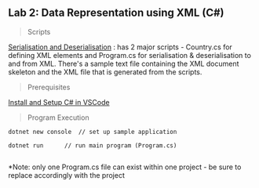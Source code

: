 ## Lab 2: Data Representation using XML (C#)

> Scripts

[Serialisation and Deserialisation](https://github.com/AllanVikiru/DistributedObjectsWebServices/tree/xml/Serialisation%20And%20Deserialisation) : has 2 major scripts - Country.cs for defining XML elements and Program.cs for serialisation & deserialisation to and from XML. There's a sample text file containing the XML document skeleton and the XML file that is generated from the scripts.
  
  
> Prerequisites

[Install and Setup C# in VSCode](https://www.youtube.com/watch?v=Y7GMBmd1EAk) 


> Program Execution

```
dotnet new console  // set up sample application

dotnet run      // run main program (Program.cs) 
             
```
*Note: only one Program.cs file can exist within one project - be sure to replace accordingly with the project

